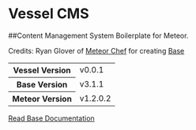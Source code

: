 # Vessel CMS
##Content Management System Boilerplate for Meteor.

Credits: Ryan Glover of [Meteor Chef](http://themeteorchef.com/base) for creating [Base](https://github.com/themeteorchef/base)


<table>
  <tbody>
    <tr>
      <th>Vessel Version</th>
      <td>v0.0.1</td>
    </tr>
    <tr>
      <th>Base Version</th>
      <td>v3.1.1</td>
    </tr>
    <tr>
      <th>Meteor Version</th>
      <td>v1.2.0.2</td>
    </tr>
  </tbody>
</table>

[Read Base Documentation](http://themeteorchef.com/base)
